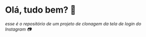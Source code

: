 # Olá, tudo bem? :wave:

###### esse é o repositório de um projeto de clonagem da tela de login do Instagram :camera:  

